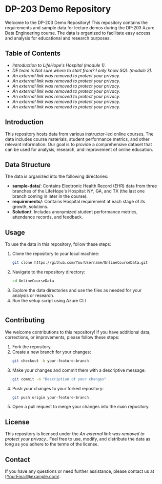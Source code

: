 # DP-203 Demo Repository

Welcome to the DP-203 Demo Repository! This repository contains the requirements and sample data for lecture demos during the DP-203 Azure Data Engineering course. The data is organized to facilitate easy access and analysis for educational and research purposes.

## Table of Contents

- *Introduction to LifeHope's Hospital (module 1).*
- *DE team is Not sure where to start from? I only know SQL (module 2).*
- *An external link was removed to protect your privacy.*
- *An external link was removed to protect your privacy.*
- *An external link was removed to protect your privacy.*
- *An external link was removed to protect your privacy.*
- *An external link was removed to protect your privacy.*
- *An external link was removed to protect your privacy.*
- *An external link was removed to protect your privacy.*

## Introduction

This repository hosts data from various instructor-led online courses. The data includes course materials, student performance metrics, and other relevant information. Our goal is to provide a comprehensive dataset that can be used for analysis, research, and improvement of online education.

## Data Structure

The data is organized into the following directories:
- **sample-data/**: Contains Electronic Health Record (EHR) data from three branches of the LifeHope's Hospital: NY, GA, and TX (the last one branch coming in later in the course).
- **requirements/**: Contains Hospital requirement at each stage of its growth, solutions.
- **Solution/**: Includes anonymized student performance metrics, attendance records, and feedback.

## Usage

To use the data in this repository, follow these steps:

1. Clone the repository to your local machine:
    ```bash
    git clone https://github.com/YourUsername/OnlineCourseData.git
    ```
2. Navigate to the repository directory:
    ```bash
    cd OnlineCourseData
    ```
3. Explore the data directories and use the files as needed for your analysis or research.
4. Run the setup script using Azure CLI
    ```./provision_resources.sh

## Contributing

We welcome contributions to this repository! If you have additional data, corrections, or improvements, please follow these steps:

1. Fork the repository.
2. Create a new branch for your changes:
    ```bash
    git checkout -b your-feature-branch
    ```
3. Make your changes and commit them with a descriptive message:
    ```bash
    git commit -m "Description of your changes"
    ```
4. Push your changes to your forked repository:
    ```bash
    git push origin your-feature-branch
    ```
5. Open a pull request to merge your changes into the main repository.

## License

This repository is licensed under the *An external link was removed to protect your privacy.*. Feel free to use, modify, and distribute the data as long as you adhere to the terms of the license.

## Contact

If you have any questions or need further assistance, please contact us at [YourEmail@example.com].
